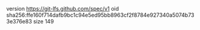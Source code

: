 version https://git-lfs.github.com/spec/v1
oid sha256:ffe160f714dafb9bc1c94e5ed95bb8963cf2f8784e927340a5074b733e376e83
size 149
